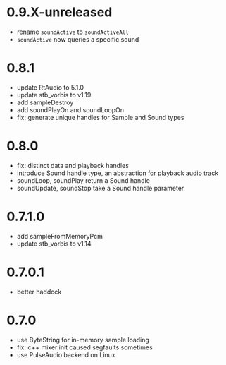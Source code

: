 # 0.9.X-unreleased
- rename `soundActive` to `soundActiveAll`
- `soundActive` now queries a specific sound

# 0.8.1
- update RtAudio to 5.1.0
- update stb_vorbis to v1.19
- add sampleDestroy
- add soundPlayOn and soundLoopOn
- fix: generate unique handles for Sample and Sound types

# 0.8.0
- fix: distinct data and playback handles
- introduce Sound handle type, an abstraction for playback audio track
- soundLoop, soundPlay return a Sound handle
- soundUpdate, soundStop take a Sound handle parameter

# 0.7.1.0
- add sampleFromMemoryPcm
- update stb_vorbis to v1.14

# 0.7.0.1
- better haddock

# 0.7.0
- use ByteString for in-memory sample loading
- fix: c++ mixer init caused segfaults sometimes
- use PulseAudio backend on Linux
